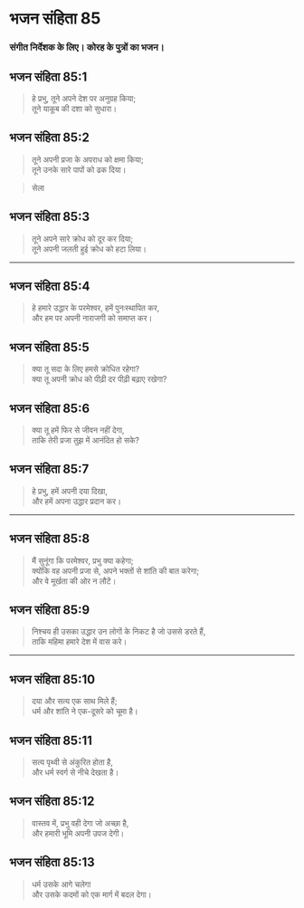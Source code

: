 # भजन संहिता 85

### संगीत निर्देशक के लिए। कोरह के पुत्रों का भजन।

## भजन संहिता 85:1

> हे प्रभु, तूने अपने देश पर अनुग्रह किया;  
> तूने याकूब की दशा को सुधारा।

## भजन संहिता 85:2

> तूने अपनी प्रजा के अपराध को क्षमा किया;  
> तूने उनके सारे पापों को ढक दिया।

> सेला

## भजन संहिता 85:3

> तूने अपने सारे क्रोध को दूर कर दिया;  
> तूने अपनी जलती हुई क्रोध को हटा लिया।

---

## भजन संहिता 85:4

> हे हमारे उद्धार के परमेश्वर, हमें पुनःस्थापित कर,  
> और हम पर अपनी नाराजगी को समाप्त कर।

## भजन संहिता 85:5

> क्या तू सदा के लिए हमसे क्रोधित रहेगा?  
> क्या तू अपनी क्रोध को पीढ़ी दर पीढ़ी बढ़ाए रखेगा?

## भजन संहिता 85:6

> क्या तू हमें फिर से जीवन नहीं देगा,  
> ताकि तेरी प्रजा तुझ में आनंदित हो सके?

## भजन संहिता 85:7

> हे प्रभु, हमें अपनी दया दिखा,  
> और हमें अपना उद्धार प्रदान कर।

---

## भजन संहिता 85:8

> मैं सुनूंगा कि परमेश्वर, प्रभु क्या कहेगा;  
> क्योंकि वह अपनी प्रजा से, अपने भक्तों से शांति की बात करेगा;  
> और वे मूर्खता की ओर न लौटें।

## भजन संहिता 85:9

> निश्चय ही उसका उद्धार उन लोगों के निकट है जो उससे डरते हैं,  
> ताकि महिमा हमारे देश में वास करे।

---

## भजन संहिता 85:10

> दया और सत्य एक साथ मिले हैं;  
> धर्म और शांति ने एक-दूसरे को चूमा है।

## भजन संहिता 85:11

> सत्य पृथ्वी से अंकुरित होता है,  
> और धर्म स्वर्ग से नीचे देखता है।

## भजन संहिता 85:12

> वास्तव में, प्रभु वही देगा जो अच्छा है,  
> और हमारी भूमि अपनी उपज देगी।

## भजन संहिता 85:13

> धर्म उसके आगे चलेगा  
> और उसके कदमों को एक मार्ग में बदल देगा।
